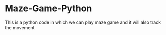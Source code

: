 # Maze-Game-Python
This is a python code in which we can play maze game and it will also track the movement
